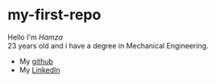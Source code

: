# my-first-repo
Hello I'm *Hamza*  
23 years old and i have a degree in Mechanical Engineering.

+ My [github](https://github.com/Dawahreh)
+ My [LinkedIn](https://www.linkedin.com/in/hamzeh-dawahreh-6822781b8/)
